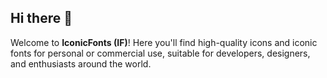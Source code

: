 ## Hi there 👋

Welcome to **IconicFonts (IF)**! Here you'll find high-quality icons and iconic fonts for personal or commercial use, suitable for developers, designers, and enthusiasts around the world.
